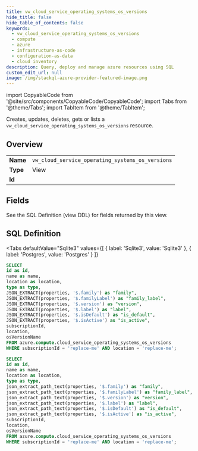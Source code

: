 ```yaml
--- 
title: vw_cloud_service_operating_systems_os_versions
hide_title: false
hide_table_of_contents: false
keywords:
  - vw_cloud_service_operating_systems_os_versions
  - compute
  - azure
  - infrastructure-as-code
  - configuration-as-data
  - cloud inventory
description: Query, deploy and manage azure resources using SQL
custom_edit_url: null
image: /img/stackql-azure-provider-featured-image.png
---
```


import CopyableCode from '@site/src/components/CopyableCode/CopyableCode';
import Tabs from '@theme/Tabs';
import TabItem from '@theme/TabItem';

Creates, updates, deletes, gets or lists a <code>vw_cloud_service_operating_systems_os_versions</code> resource.

## Overview
<table><tbody>
<tr><td><b>Name</b></td><td><code>vw_cloud_service_operating_systems_os_versions</code></td></tr>
<tr><td><b>Type</b></td><td>View</td></tr>
<tr><td><b>Id</b></td><td><CopyableCode code="azure.compute.vw_cloud_service_operating_systems_os_versions" /></td></tr>
</tbody></table>

## Fields

See the SQL Definition (view DDL) for fields returned by this view.

## SQL Definition

<Tabs
defaultValue="Sqlite3"
values={[
{ label: 'Sqlite3', value: 'Sqlite3' },
{ label: 'Postgres', value: 'Postgres' }
]}
>
<TabItem value="Sqlite3">

```sql
SELECT
id as id,
name as name,
location as location,
type as type,
JSON_EXTRACT(properties, '$.family') as "family",
JSON_EXTRACT(properties, '$.familyLabel') as "family_label",
JSON_EXTRACT(properties, '$.version') as "version",
JSON_EXTRACT(properties, '$.label') as "label",
JSON_EXTRACT(properties, '$.isDefault') as "is_default",
JSON_EXTRACT(properties, '$.isActive') as "is_active",
subscriptionId,
location,
osVersionName
FROM azure.compute.cloud_service_operating_systems_os_versions
WHERE subscriptionId = 'replace-me' AND location = 'replace-me';
```

</TabItem>
<TabItem value="Postgres">

```sql
SELECT
id as id,
name as name,
location as location,
type as type,
json_extract_path_text(properties, '$.family') as "family",
json_extract_path_text(properties, '$.familyLabel') as "family_label",
json_extract_path_text(properties, '$.version') as "version",
json_extract_path_text(properties, '$.label') as "label",
json_extract_path_text(properties, '$.isDefault') as "is_default",
json_extract_path_text(properties, '$.isActive') as "is_active",
subscriptionId,
location,
osVersionName
FROM azure.compute.cloud_service_operating_systems_os_versions
WHERE subscriptionId = 'replace-me' AND location = 'replace-me';
```

</TabItem>
</Tabs>
